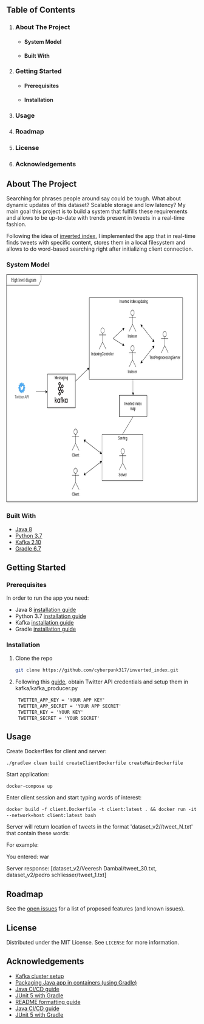 
<!-- TABLE OF CONTENTS -->
  <h2>Table of Contents</h2>
  <ol>
    <li>
      <h3>About The Project</h3>
      <ul>
        <li><h4>System Model</h4></li>
        <li><h4>Built With</h4></li>
      </ul>
    </li>
    <li>
      <h3>Getting Started</h3>
      <ul>
        <li><h4>Prerequisites</h4></li>
        <li><h4>Installation</h4></li>
      </ul>
    </li>
    <li><h3>Usage</h3></li>
    <li><h3>Roadmap</h3></li>
    <li><h3>License</h3></li>
    <li><h3>Acknowledgements</h3></li>
  </ol>



<!-- ABOUT THE PROJECT -->
## About The Project

Searching for phrases people around say could be tough. What about dynamic updates of this dataset?
Scalable storage and low latency? My main goal  this project is to build a system that fulfills these requirements 
and allows to be up-to-date with trends present in tweets in a real-time fashion.

Following the idea of [inverted index](https://en.wikipedia.org/wiki/Inverted_index), I implemented the app 
that in real-time finds tweets with specific content, stores them in a local filesystem and allows to do word-based 
searching right after initializing client connection.

### System Model

<a href="https://github.com/cyberpunk317/inverted_index">
 <img src="images/highLevelSystemModel.png" alt="SystemModel" width="800" height="600">
</a>

### Built With

* [Java 8](https://en.wikipedia.org/wiki/Java_version_history)
* [Python 3.7](https://www.python.org/downloads/release/python-373/)
* [Kafka 2.10](https://kafka.apache.org)
* [Gradle 6.7](https://gradle.org/)



<!-- GETTING STARTED -->
## Getting Started

### Prerequisites

In order to run the app you need: 
* Java 8 [installation guide](https://www.digitalocean.com/community/tutorials/how-to-install-java-with-apt-on-ubuntu-18-04)
* Python 3.7 [installation guide](https://linuxize.com/post/how-to-install-python-3-7-on-debian-9/)
* Kafka [installation guide](https://kafka.apache.org/quickstart)
* Gradle [installation guide](https://gradle.org/install/)

### Installation

1. Clone the repo
   ```sh
   git clone https://github.com/cyberpunk317/inverted_index.git
   ```
2. Following this [guide](https://developer.twitter.com/en/docs/twitter-api/getting-started/getting-access-to-the-twitter-api),
   obtain Twitter API credentials and setup them in kafka/kafka_producer.py
   ```JS
    TWITTER_APP_KEY = 'YOUR APP KEY'
    TWITTER_APP_SECRET = 'YOUR APP SECRET'
    TWITTER_KEY = 'YOUR KEY'
    TWITTER_SECRET = 'YOUR SECRET'
   ```

<!-- USAGE EXAMPLES -->
## Usage

Create Dockerfiles for client and server:
```
./gradlew clean build createClientDockerfile createMainDockerfile
```
Start application:
```
docker-compose up
```
Enter client session and start typing words of interest:
```
docker build -f client.Dockerfile -t client:latest . && docker run -it --network=host client:latest bash
```
Server will return location of tweets in the format 'dataset_v2/<username>/tweet_N.txt' that contain these words:
  
For example:

You entered: war

Server response: [dataset_v2/Veeresh Dambal/tweet_30.txt, dataset_v2/pedro schliesser/tweet_1.txt]


<!-- ROADMAP -->
## Roadmap

See the [open issues](https://github.com/cyberpunk317/inverted_index/issues) for a list of proposed features (and known issues).


<!-- LICENSE -->
## License

Distributed under the MIT License. See `LICENSE` for more information.


<!-- ACKNOWLEDGEMENTS -->
## Acknowledgements
* [Kafka cluster setup](https://github.com/wurstmeister/kafka-docker#kafka-docker)
* [Packaging Java app in containers (using Gradle)](https://bmuschko.github.io/gradle-docker-plugin/)
* [Java CI/CD guide](https://habr.com/ru/company/jugru/blog/505994/)
* [JUnit 5 with Gradle](https://docs.gradle.org/current/userguide/java_testing.html)
* [README formatting guide](https://github.com/othneildrew/Best-README-Template)
* [Java CI/CD guide](https://habr.com/ru/company/jugru/blog/505994/)
* [JUnit 5 with Gradle](https://docs.gradle.org/current/userguide/java_testing.html)
